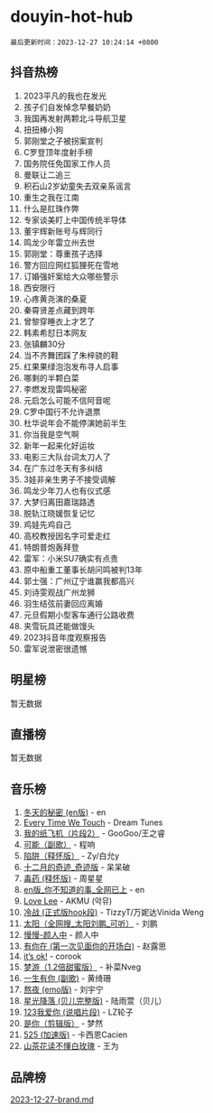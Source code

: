 # douyin-hot-hub

`最后更新时间：2023-12-27 10:24:14 +0800`

## 抖音热榜

1. 2023平凡的我也在发光
1. 孩子们自发悼念早餐奶奶
1. 我国再发射两颗北斗导航卫星
1. 扭扭棒小狗
1. 郭刚堂之子被拐案宣判
1. C罗登顶年度射手榜
1. 国务院任免国家工作人员
1. 曼联让二追三
1. 积石山2岁幼童失去双亲系谣言
1. 重生之我在江南
1. 什么是肛珠作弊
1. 专家谈美盯上中国传统半导体
1. 董宇辉新账号与辉同行
1. 鸣龙少年雷立州去世
1. 郭刚堂：尊重孩子选择
1. 警方回应网红狐狸死在雪地
1. 订婚强奸案给大众哪些警示
1. 西安限行
1. 心疼黄尧演的桑夏
1. 秦霄贤差点藏到跨年
1. 曾黎穿睡衣上才艺了
1. 韩素希怼日本网友
1. 张镇麟30分
1. 当不齐舞团踩了朱梓骁的鞋
1. 红果果绿泡泡发布寻人启事
1. 哪剩的半颗白菜
1. 李燃发现雷鸣秘密
1. 元启怎么可能不信阿音呢
1. C罗中国行不允许退票
1. 杜华说年会不能停演她前半生
1. 你当我是空气啊
1. 新年一起来化好运妆
1. 电影三大队台词太刀人了
1. 在广东过冬天有多纠结
1. 3娃非亲生男子不接受调解
1. 鸣龙少年刀人也有仪式感
1. 大梦归离田嘉瑞路透
1. 脱轨江晓媛恢复记忆
1. 鸡娃先鸡自己
1. 高校教授因名字可爱走红
1. 特朗普炮轰拜登
1. 雷军：小米SU7确实有点贵
1. 原中船重工董事长胡问鸣被判13年
1. 郭士强：广州辽宁谁赢我都高兴
1. 刘诗雯观战广州龙狮
1. 羽生结弦前妻回应离婚
1. 元旦假期小型客车通行公路收费
1. 夹雪玩具还能做馒头
1. 2023抖音年度观察报告
1. 雷军说泄密很遗憾

## 明星榜

暂无数据

## 直播榜

暂无数据

## 音乐榜

1. [冬天的秘密 (en版)](https://sf3-cdn-tos.douyinstatic.com/obj/tos-cn-ve-2774/okIuMHDdzyf3FjGK4Lphe1vfHcQaPIHAg0Z4CR) - en
1. [Every Time We Touch](https://sf3-cdn-tos.douyinstatic.com/obj/tos-cn-ve-2774/ogN6lUKQeBBfEVhIOMikG1CcJjugxk1tztZyhP) - Dream Tunes
1. [我的纸飞机（片段2）](https://sf3-cdn-tos.douyinstatic.com/obj/tos-cn-ve-2774/oM2ZrKcg2CD5AeRB2gkeXOFB1IxAGJdZPazYHf) - GooGoo/王之睿
1. [可能（副歌）](https://sf6-cdn-tos.douyinstatic.com/obj/tos-cn-ve-2774/cde1731888894259b333569393c2fb51) - 程响
1. [陷阱（释怀版）](https://sf6-cdn-tos.douyinstatic.com/obj/tos-cn-ve-2774/oE8C21LeZrzKLDFfQYgMzx4GAIHageG5IzayY7) - Zy/白允y
1. [十二月的奇迹_奇迹版](https://sf6-cdn-tos.douyinstatic.com/obj/tos-cn-ve-2774/oMslvA9FBzGMGHnyUuoiiUjtIAXfMz6tzwByW8) - 呆呆破
1. [毒药 (释怀版)](https://sf3-cdn-tos.douyinstatic.com/obj/tos-cn-ve-2774/oYILMEAzspdZBIzy4frJNB8ZHPHWAhiwowd4Ad) - 周星星
1. [en版_你不知道的事_全网已上](https://sf6-cdn-tos.douyinstatic.com/obj/tos-cn-ve-2774/o4QbYLDezHUtFyDKdF9XfmPhIewaqEQAggj6Cb) - en
1. [Love Lee](https://sf6-cdn-tos.douyinstatic.com/obj/tos-cn-ve-2774/o05GbkJGbCBTdDnMtB0fwOYgkeZp23vrWQDQBS) - AKMU (악뮤)
1. [冷战 (正式版hook段)](https://sf3-cdn-tos.douyinstatic.com/obj/tos-cn-ve-2774/oMuEoiBasWApEMVDgNiI8VAByNmwo5J0pyf8Yx) - TizzyT/万妮达Vinida Weng
1. [太阳（全网搜_太阳刘鹏_可听）](https://sf3-cdn-tos.douyinstatic.com/obj/tos-cn-ve-2774/ogWbyIQnlBFImVbeDocRdCIYtBHlbJXgfZMvgz) - 刘鹏
1. [慢慢-颜人中](https://sf6-cdn-tos.douyinstatic.com/obj/tos-cn-ve-2774/ocjHNfBXdBxQNC8ZGAeoLMFTUgtBg8bkExunDC) - 颜人中
1. [有你在 (第一次见面你的开场白)](https://sf6-cdn-tos.douyinstatic.com/obj/tos-cn-ve-2774/oAthrQ3ClJBfI57uBoFEgNDYtNCZ0TSYQQfxQ0) - 赵露思
1. [it’s ok!](https://sf6-cdn-tos.douyinstatic.com/obj/tos-cn-ve-2774/0fc4d0ee28444bd0ab76e8b7c0003f52) - corook
1. [梦游（1.2倍甜蜜版）](https://sf3-cdn-tos.douyinstatic.com/obj/tos-cn-ve-2774/o4gyAUm8hwufoEABmwVIiQtHsFuGzAEEWtNMzo) - 补菜Nveg
1. [一生有你 (副歌)](https://sf6-cdn-tos.douyinstatic.com/obj/tos-cn-ve-2774/o8xzM8HLaQzgMiJ96FKAWCenIuzkFpfClDdmeW) - 黄绮珊
1. [熬夜 (emo版)](https://sf6-cdn-tos.douyinstatic.com/obj/tos-cn-ve-2774/ocQZvZErLThAfNQOtBZ178gQDfCDFBL9iB5lvY) - 刘宇宁
1. [星光降落 (贝儿完整版)](https://sf3-cdn-tos.douyinstatic.com/obj/tos-cn-ve-2774/okwB9hAwyAtsFFkFBzAX1hOOfQuIoMNs0W2Mwr) - 陆雨萱（贝儿）
1. [123我爱你 (说唱片段)](https://sf6-cdn-tos.douyinstatic.com/obj/tos-cn-ve-2774/oYCWFpY0hL9kda0dQKIGDYeKYfQmAse0DgpDjz) - LZ轮子
1. [是你（剪辑版）](https://sf3-cdn-tos.douyinstatic.com/obj/tos-cn-ve-2774/46019dae783c4c969944217fe1cfafc4) - 梦然
1. [525 (加速版)](https://sf3-cdn-tos.douyinstatic.com/obj/tos-cn-ve-2774/oIfKCtqfDyP8Vc9FpAPgWMyezT6LnDT1abRwGg) - 卡西恩Cacien
1. [山茶花读不懂白玫瑰](https://sf6-cdn-tos.douyinstatic.com/obj/tos-cn-ve-2774/osfn8B7DktrRHEPJgPCfDbw7QDQEkwC16BxZg9) - 王为

## 品牌榜

[2023-12-27-brand.md](2023-12-27-brand.md)
